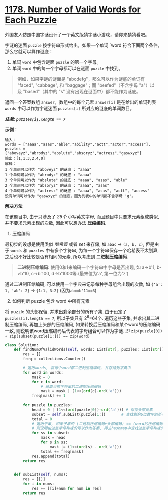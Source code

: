 # [1178. Number of Valid Words for Each Puzzle](https://leetcode.com/problems/number-of-valid-words-for-each-puzzle/)

外国友人仿照中国字谜设计了一个英文版猜字谜小游戏，请你来猜猜看吧。

字谜的迷面 `puzzle` 按字符串形式给出，如果一个单词 `word 符合下面两个条件，那么它就可以算作谜底：

1. 单词 `word` 中包含谜面 `puzzle` 的第一个字母。
2. 单词 `word` 中的每一个字母都可以在谜面 `puzzle` 中找到。

> 例如，如果字谜的谜面是 "abcdefg"，那么可以作为谜底的单词有 "faced", "cabbage", 和 "baggage"；而 "beefed"（不含字母 "a"）以及 "based"（其中的 "s" 没有出现在谜面中）都不能作为谜底。

返回一个答案数组 `answer`，数组中的每个元素 `answer[i]` 是在给出的单词列表 `words` 中可以作为字谜迷面 `puzzles[i]` 所对应的谜底的单词数目。

***注意: `puzzles[i].length == 7`***
 

**示例**：
```
输入：
words = ["aaaa","asas","able","ability","actt","actor","access"], 
puzzles = ["aboveyz","abrodyz","abslute","absoryz","actresz","gaswxyz"]
输出：[1,1,3,2,4,0]
解释：
1 个单词可以作为 "aboveyz" 的谜底 : "aaaa" 
1 个单词可以作为 "abrodyz" 的谜底 : "aaaa"
3 个单词可以作为 "abslute" 的谜底 : "aaaa", "asas", "able"
2 个单词可以作为 "absoryz" 的谜底 : "aaaa", "asas"
4 个单词可以作为 "actresz" 的谜底 : "aaaa", "asas", "actt", "access"
没有单词可以作为 "gaswxyz" 的谜底，因为列表中的单词都不含字母 'g'。
```

**解决方法**

在该题目中, 由于只涉及了 *26个* 小写英文字母, 而且题目中只要求元素组成类似, 并不要求元素出现的次数, 因此可以想办法 **压缩编码**.

1. 压缩编码

最初步的设想是使用类似 *哈希表* 或者 *set* 来存储, 如 `abac` &rarr; `(a, b, c)`, 但是由于 `words` 和 `puzzles` 中有多个字符串, 为每一个字符串保存一个哈希表不太划算, 之后也不好比较是否有相同的元素, 所以考虑到 **二进制压缩编码**.
> **二进制压缩编码**: 使用0和1来编码一个字符串中字母是否出现, 如 a->b'1, b->b'10, c->b'100, d->b'1000等.(最末位为'a', 第一位为'z')

通过二进制压缩编码, 可以使用一个字典来记录每种字母组合出现的次数, 如 `{'a': 1, 'ab': 2}` &rarr; `{1:1, 3:2}` (因为`ab==b'11==3`)

2. 如何判断 puzzle 包含 word 中所有元素

将 puzzle 的头部保留, 并求出剩余部分的所有子集, 由于设定了 `puzzles[i].length == 7`, 所以子集只有 2<sup>6</sup>=64个. 遍历这些子集, 并求出其二进制压缩编码, 再加上头部的压缩编码, 如果转换后压缩编码和某个word的压缩编码一致, 则说明该word压缩编码后代表的字母组合可以作为字谜. 即 `zip(puzzle[0]) + zip(subset(puzzle[1:])) == zip(word)` 

```py
class Solution:
    def findNumOfValidWords(self, words: List[str], puzzles: List[str]) -> List[int]:
        res = []
        freq = collections.Counter()

        # 遍历words, 将每个word都二进制压缩编码, 并存储到字典中
        for word in words:
            mask = 0
            for c in word:
                # 获取当前字符串的二进制压缩编码
                mask = mask | (1<<(ord(c)-ord('a')))
            freq[mask] += 1
        
        for puzzle in puzzles:
            head = 0 | (1<<(ord(puzzle[0])-ord('a'))) # 保存头部元素
            subset = self.subList(puzzle[1:])       # 查找剩余6位数字的所有子串
            total = 0
            # 遍历子串, 如果子串的 (二进制压缩编码+头部编码) == (word的压缩编码)
            # 则说明由这些字母构成的可以作为答案, 再去hashmap中查找这些字母构成的答案有多少个 
            for ss in subset:
                mask = head
                for s in ss:
                    mask |= (1<<(ord(s) - ord('a')))
                total += freq[mask]
            res.append(total)
        return res

    
    def subList(self, nums):
        res = [[]]
        for i in nums:
            res += [[i]+num for num in res]
        return res
```